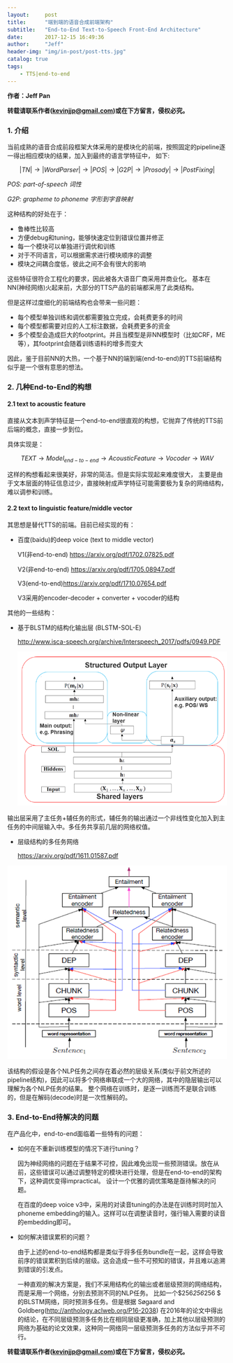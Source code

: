 ```yaml
---
layout:     post
title:      "端到端的语音合成前端架构"
subtitle:   "End-to-End Text-to-Speech Front-End Architecture"
date:       2017-12-15 16:49:36
author:     "Jeff"
header-img: "img/in-post/post-tts.jpg"
catalog: true
tags:
    - TTS|end-to-end
---
```


**作者：Jeff Pan**

**转载请联系作者(kevinjjp@gmail.com)或在下方留言，侵权必究。**

### 1. 介绍

当前成熟的语音合成前段框架大体采用的是模块化的前端，按照固定的pipeline逐一得出相应模块的结果，加入到最终的语言学特征中， 如下:

$$|TN| \rightarrow |Word Parser| \rightarrow |POS| \rightarrow |G2P| \rightarrow |Prosody| \rightarrow |PostFixing|$$

*POS: part-of-speech 词性*

*G2P: grapheme to phoneme 字形到字音映射*

这种结构的好处在于：

- 鲁棒性比较高
- 方便debug和tuning，能够快速定位到错误位置并修正
- 每一个模块可以单独进行调优和训练
- 对于不同语言，可以根据需求进行模块顺序的调整
- 模块之间耦合度低，彼此之间不会有很大的影响

这些特征很符合工程化的要求，因此被各大语音厂商采用并商业化。 基本在NN(神经网络)火起来前，大部分的TTS产品的前端都采用了此类结构。

但是这样过度细化的前端结构也会带来一些问题：

- 每个模型单独训练和调优都需要独立完成，会耗费更多的时间
- 每个模型都需要对应的人工标注数据，会耗费更多的资金
- 多个模型会造成巨大的footprint。并且当模型是非NN模型时（比如CRF，ME等），其footprint会随着训练语料的增多而变大

因此，鉴于目前NN的大热，一个基于NN的端到端(end-to-end)的TTS前端结构似乎是一个很有意思的想法。

### 2. 几种End-to-End的构想

#### 2.1 text to acoustic feature

直接从文本到声学特征是一个end-to-end很直观的构想，它抛弃了传统的TTS前后端的概念，直接一步到位。

具体实现是：

$$TEXT \rightarrow Model_{end-to-end} \rightarrow Acoustic Feature \rightarrow Vocoder \rightarrow WAV$$

这样的构想看起来很美好，非常的简洁。但是实际实现起来难度很大， 主要是由于文本层面的特征信息过少，直接映射成声学特征可能需要极为复杂的网络结构，难以调参和训练。

#### 2.2 text to linguistic feature/middle vector

其思想是替代TTS的前端。目前已经实现的有：

- 百度(baidu)的deep voice (text to middle vector)

  V1(非end-to-end) https://arxiv.org/pdf/1702.07825.pdf

  V2(非end-to-end) https://arxiv.org/pdf/1705.08947.pdf

  V3(end-to-end)https://arxiv.org/pdf/1710.07654.pdf

  V3采用的encoder-decoder + converter + vocoder的结构

其他的一些结构：

- 基于BLSTM的结构化输出层 (BLSTM-SOL-E)

  http://www.isca-speech.org/archive/Interspeech_2017/pdfs/0949.PDF

  ![BLSTM-sol-e](img/in-post/post-end-to-end-tts/BLSTM-sol-e.png)

输出层采用了主任务+辅任务的形式，辅任务的输出通过一个非线性变化加入到主任务的中间层输入中。多任务共享前几层的网络权值。

- 层级结构的多任务网络

  https://arxiv.org/pdf/1611.01587.pdf

![joint-nn](img/in-post/post-end-to-end-tts/joint-nn.png)

该结构的假设是各个NLP任务之间存在着必然的层级关系(类似于前文所述的pipeline结构)，因此可以将多个网络串联成一个大的网络，其中的隐层输出可以理解为各个NLP任务的结果。 整个网络在训练时，是逐一训练而不是联合训练的，但是在解码(decode)时是一次性解码的。

### 3. End-to-End待解决的问题

在产品化中，end-to-end面临着一些特有的问题：

- 如何在不重新训练模型的情况下进行tuning？

  因为神经网络的问题在于结果不可控，因此难免出现一些预测错误。放在从前，这些错误可以通过调整特定的模块进行处理，但是在end-to-end的架构下，这种调优变得impractical。 设计一个优雅的调优策略是亟待解决的问题。 

  在百度的deep voice v3中，采用的对读音tuning的办法是在训练时同时加入phoneme embedding的输入。这样可以在调整读音时，强行输入需要的读音的embedding即可。

- 如何解决错误累积的问题？

  由于上述的end-to-end结构都是类似于将多任务bundle在一起，这样会导致前序的错误累积到后续的层级。这会造成一些不可预知的错误，并且难以追溯到错误的引发点。

  一种直观的解决方案是，我们不采用结构化的输出或者层级预测的网络结构，而是采用一个网络，分别去预测不同的NLP任务。 比如一个$256*256*256 $ 的BLSTM网络，同时预测多任务。但是根据 Søgaard and Goldberg(http://anthology.aclweb.org/P16-2038) 在2016年的论文中得出的结论，在不同层级预测多任务比在相同层级更准确，加上其他以层级预测的网络为基础的论文效果，这种同一网络同一层级预测多任务的方法似乎并不可行。

**转载请联系作者(kevinjjp@gmail.com)或在下方留言，侵权必究。**



